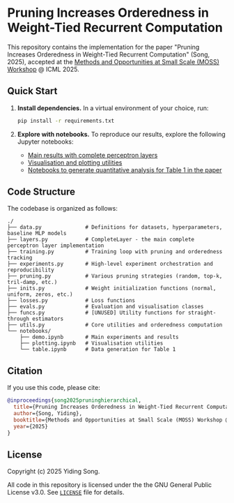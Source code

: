 # Pruning Increases Orderedness in Weight-Tied Recurrent Computation

This repository contains the implementation for the paper "Pruning Increases Orderedness in Weight-Tied Recurrent Computation" (Song, 2025), accepted at the [Methods and Opportunities at Small Scale (MOSS) Workshop](https://sites.google.com/view/moss2025) @ ICML 2025.

## Quick Start

1. **Install dependencies.** In a virtual environment of your choice, run:
   ```bash
   pip install -r requirements.txt
   ```

2. **Explore with notebooks.** To reproduce our results, explore the following Jupyter notebooks:
    - [Main results with complete perceptron layers](notebooks/demo.ipynb)
    - [Visualisation and plotting utilities](notebooks/plotting.ipynb)
    - [Notebooks to generate quantitative analysis for Table 1 in the paper](notebooks/table.ipynb)

## Code Structure
The codebase is organized as follows:
```text
./
├── data.py              # Definitions for datasets, hyperparameters, baseline MLP models
├── layers.py            # CompleteLayer - the main complete perceptron layer implementation
├── training.py          # Training loop with pruning and orderedness tracking
├── experiments.py       # High-level experiment orchestration and reproducibility
├── pruning.py           # Various pruning strategies (random, top-k, tril-damp, etc.)
├── inits.py             # Weight initialization functions (normal, uniform, zeros, etc.)
├── losses.py            # Loss functions
├── evals.py             # Evaluation and visualisation classes
├── funcs.py             # [UNUSED] Utility functions for straight-through estimators
├── utils.py             # Core utilities and orderedness computation
└── notebooks/
    ├── demo.ipynb       # Main experiments and results
    ├── plotting.ipynb   # Visualisation utilities
    └── table.ipynb      # Data generation for Table 1
```

## Citation

If you use this code, please cite:

```bibtex
@inproceedings{song2025pruninghierarchical,
  title={Pruning Increases Orderedness in Weight-Tied Recurrent Computation},
  author={Song, Yiding},
  booktitle={Methods and Opportunities at Small Scale (MOSS) Workshop @ ICML 2025},
  year={2025}
}
```

## License

Copyright (c) 2025 Yiding Song.

All code in this repository is licensed under the the GNU General Public License v3.0. See [`LICENSE`](./LICENSE) file for details.
